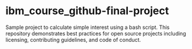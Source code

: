 # ibm_course_github-final-project
Sample project to calculate simple interest using a bash script. This repository demonstrates best practices for open source projects including licensing, contributing guidelines, and code of conduct.
